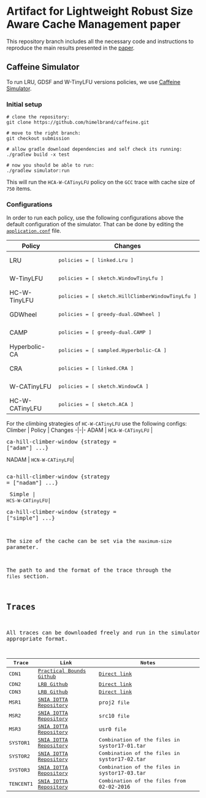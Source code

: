 # Artifact for Lightweight Robust Size Aware Cache Management paper

This repository branch includes all the necessary code and instructions to reproduce the main results presented in the [paper](https://arxiv.org/abs/2105.08770).

## Caffeine Simulator

To run LRU, GDSF and W-TinyLFU versions policies, we use [Caffeine Simulator](https://github.com/ben-manes/caffeine/wiki/Simulator).

### Initial setup

    # clone the repository:
    git clone https://github.com/himelbrand/caffeine.git

    # move to the right branch:
    git checkout submission

    # allow gradle download dependencies and self check its running:
    ./gradlew build -x test

    # now you should be able to run:
    ./gradlew simulator:run
This will run the `HCA-W-CATinyLFU` policy on the `GCC` trace with cache size of `750` items.

### Configurations

In order to run each policy, use the following configurations above the default configuration of the simulator. That can be done by editing the [`application.conf`](https://github.com/ohadeytan/caffeine/blob/VLDB_submission/simulator/src/main/resources/application.conf) file.

Policy | Changes 
-|-
LRU |<pre>policies = [ linked.Lru ]</pre>
W-TinyLFU |<pre>policies = [ sketch.WindowTinyLfu ]</pre>
HC-W-TinyLFU |<pre>policies = [ sketch.HillClimberWindowTinyLfu ]</pre>
GDWheel |<pre>policies = [ greedy-dual.GDWheel ]</pre>
CAMP |<pre>policies = [ greedy-dual.CAMP ]</pre>
Hyperbolic-CA |<pre>policies = [ sampled.Hyperbolic-CA ]</pre>
CRA |<pre>policies = [ linked.CRA ]</pre>
W-CATinyLFU |<pre>policies = [ sketch.WindowCA ]</pre>
HC-W-CATinyLFU |<pre>policies = [ sketch.ACA ]</pre>

For the climbing strategies of `HC-W-CATinyLFU` use the following configs:
Climber | Policy | Changes
-|-|-
ADAM | `HCA-W-CATinyLFU` |<pre>ca-hill-climber-window {strategy = ["adam"] ...}</pre>
NADAM | `HCN-W-CATinyLFU`|<pre><pre>ca-hill-climber-window {strategy = ["nadam"] ...}</pre>
Simple | `HCS-W-CATinyLFU`|<pre>ca-hill-climber-window {strategy = ["simple"] ...}</pre>


The size of the cache can be set via the `maximum-size` parameter.

The path to and the format of the trace through the `files` section.

## Traces

All traces can be downloaded freely and run in the simulator with the appropriate format.

Trace | Link | Notes
-|-|-
CDN1 | [Practical Bounds Github](https://github.com/dasebe/optimalwebcaching) | [Direct link](http://dat-berger.de/cachetraces/sigmetrics18/cdn1_500m_sigmetrics18.tr.lzma)
CDN2 | [LRB Github](https://github.com/sunnyszy/lrb) | [Direct link](http://lrb.cs.princeton.edu/wiki2018.tr.tar.gz)
CDN3 | [LRB Github](https://github.com/sunnyszy/lrb) | [Direct link](http://lrb.cs.princeton.edu/wiki2019.tr.tar.gz)
MSR1 | [SNIA IOTTA Repository](http://iotta.snia.org/traces/388) | `proj2` file
MSR2 | [SNIA IOTTA Repository](http://iotta.snia.org/traces/388) | `src10` file
MSR3 | [SNIA IOTTA Repository](http://iotta.snia.org/traces/388) | `usr0` file
SYSTOR1 | [SNIA IOTTA Repository](http://iotta.snia.org/traces/4964) | Combination of the files in `systor17-01.tar`
SYSTOR2 | [SNIA IOTTA Repository](http://iotta.snia.org/traces/4964) | Combination of the files in `systor17-02.tar`
SYSTOR3 | [SNIA IOTTA Repository](http://iotta.snia.org/traces/4964) | Combination of the files in `systor17-03.tar`
TENCENT1 | [SNIA IOTTA Repository](http://iotta.snia.org/traces/27917) | Combination of the files from `02-02-2016`